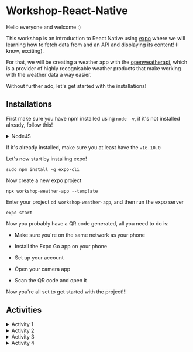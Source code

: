 # Workshop-React-Native

Hello everyone and welcome :)


This workshop is an introduction to React Native using [expo](https://docs.expo.dev/) where we will learning how to fetch data from and an API and displaying its content! (I know, exciting).


For that, we will be creating a weather app with the [openweatherapi](https://openweathermap.org/api), which is a provider of highly recognisable weather products that make working with the weather data a way easier. 


Without further ado, let's get started with the installations!

## Installations

  First make sure you have npm installed using ```node -v```, if it's not installed already, follow this!

  <details>
    <summary>NodeJS</summary>


  1- To get this version, you can use the apt package manager. Refresh your local package index first:
  ```
  sudo apt update
  ```
  2- Then install Node.js:
  ```
  sudo apt install nodejs
  ```
  3- Check that the install was successful by querying node for its version number, make sure you at least have the ```v16.10.0```
  ```
  node -v
  ```
 4- Check that the install was successful by querying node for its version number, make sure you at least have the ```7.24.0```
  ```
 sudo apt install npm
  ```

  </details>

  If it's already installed, make sure you at least have the ```v16.10.0```

  Let's now start by installing expo! 
  ```
  sudo npm install -g expo-cli
  ```

  Now create a new expo project
  ```
  npx workshop-weather-app --template
  ```

  Enter your project ```cd workshop-weather-app```, and then run the expo server
  ```
  expo start
  ```

  Now you probably have a QR code generated, all you need to do is:

  - Make sure you're on the same network as your phone

  - Install the Expo Go app on your phone

  - Set up your account

  - Open your camera app

  - Scan the QR code and open it

  Now you're all set to get started with the project!!!

  </details>

## Activities

  <details>
    <summary>Activity 1</summary>

We're going to use the [openweatherapi](https://openweathermap.org/api) API, so sign up to the website and copy your generated key [here](https://home.openweathermap.org/api_keys) 

This is the API we're going to use: 
```
"https://api.openweathermap.org/data/2.5/weather?q={City name}&appid={API key}"

```

Now, let's create a new folder called src, and inside it, create a new file called ```WeatherFetch.js```


And now try to use the API to fetch the weather data with a function named ```fetchWeatherData```, that takes ```cityName``` as parameter that represents the city we're looking for and returns the weather data for that city.

This is what the main function will look like:

```
API_KEY = 'your api key'

const WeatherFetch = () => {
  const fetchWeatherData = async (cityName) => {
    const response = await fetch(`https://api.openweathermap.org/data/2.5/weather?q=${cityName}&appid=${API_KEY}&units=metric`);
    //your code here
  }
  return (
    <View>
        <Text>In WeatherFetch</Text>
    </View>
  )
}
```
  </details>

  <details>
    <summary>Activity 2</summary>

Now that we can have fetch through our API, we will create a new file called ```WeatherInfo.js``` that will display each information that you want to display from that API.

Make sure to check the app on your phone and that it displays the content you're looking for!

This is what the code will look like:

```
const WeatherInfo = ({ weatherData }) => {
    const { 
        name,
        visibility,
        main: { temp, feels_like, temp_min, temp_max, pressure, humidity },
        ...
    } = weatherData;

  return () {
    <SafeAreaView>
        //data you want to display
    </SafeAreaView>
  }
}
```

Don't forget to call this component in the ```WeatherFetch``` component! :) 

  </details>

  <details>
    <summary>Activity 3</summary>

Now create a search bar component in a file called ```WeatherSearch``` that takes as parameters ```fetchWeatherData```.

This component will allow the user to search for a city and display the weather data of that specified city. 

For that, create a search bar and a button, and when the user presses the button, it should display the weather data for that city.

You can use the onPress event, and call the ```fetchWeatherData``` function and display the data.

  </details>

  <details>
    <summary>Activity 4</summary>

Now that you have an app, fully functional, you can style using any UI Component library you want, or you can use the default ones that expo provides.

I suggest you to use the [Tailwind](https://www.nativewind.dev/quick-starts/expo) library, which is a utility-first CSS framework for rapidly building custom designs.

  </details>

</details>